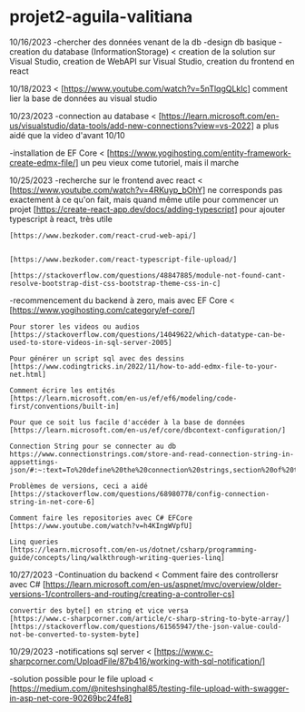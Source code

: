# projet2-aguila-valitiana

10/16/2023
  -chercher des données venant de la db
  -design db basique
  -creation du database (InformationStorage)
  <
    creation de la solution sur Visual Studio,
    creation de WebAPI sur Visual Studio,
    creation du frontend en react
  >
10/18/2023
  <
    [https://www.youtube.com/watch?v=5nTlqgQLkIc]
    comment lier la base de données au visual studio
  >

10/23/2023
  -connection au database
  <
    [https://learn.microsoft.com/en-us/visualstudio/data-tools/add-new-connections?view=vs-2022]
    a plus aidé que la video d'avant 10/10
  >
  -installation de EF Core
  <
    [https://www.yogihosting.com/entity-framework-create-edmx-file/]
    un peu vieux come tutoriel, mais il marche
  >

10/25/2023
  -recherche sur le frontend avec react
  <
    [https://www.youtube.com/watch?v=4RKuyp_bOhY]
      ne corresponds pas exactement à ce qu'on fait, mais quand même utile pour commencer un projet
    [https://create-react-app.dev/docs/adding-typescript]
      pour ajouter typescript à react, très utile


      
    [https://www.bezkoder.com/react-crud-web-api/]

      
    [https://www.bezkoder.com/react-typescript-file-upload/]
      
    [https://stackoverflow.com/questions/48847885/module-not-found-cant-resolve-bootstrap-dist-css-bootstrap-theme-css-in-c]
  >

  -recommencement du backend à zero, mais avec EF Core
  <
    [https://www.yogihosting.com/category/ef-core/]

    Pour storer les videos ou audios
    [https://stackoverflow.com/questions/14049622/which-datatype-can-be-used-to-store-videos-in-sql-server-2005]

    Pour générer un script sql avec des dessins
    [https://www.codingtricks.in/2022/11/how-to-add-edmx-file-to-your-net.html]

    Comment écrire les entités
    [https://learn.microsoft.com/en-us/ef/ef6/modeling/code-first/conventions/built-in]

    Pour que ce soit lus facile d'accéder à la base de données
    [https://learn.microsoft.com/en-us/ef/core/dbcontext-configuration/]

    Connection String pour se connecter au db
    https://www.connectionstrings.com/store-and-read-connection-string-in-appsettings-json/#:~:text=To%20define%20the%20connection%20strings,section%20of%20the%20JSON%20structure.&text=Now%20we%20can%20read%20it,Extensions.

    Problèmes de versions, ceci a aidé
    [https://stackoverflow.com/questions/68980778/config-connection-string-in-net-core-6]

    Comment faire les repositories avec C# EFCore
    [https://www.youtube.com/watch?v=h4KIngWVpfU]

    Linq queries
    [https://learn.microsoft.com/en-us/dotnet/csharp/programming-guide/concepts/linq/walkthrough-writing-queries-linq]
  >

10/27/2023
  -Continuation du backend
  <
    Comment faire des controllersr avec C#
    [https://learn.microsoft.com/en-us/aspnet/mvc/overview/older-versions-1/controllers-and-routing/creating-a-controller-cs]

    convertir des byte[] en string et vice versa
    [https://www.c-sharpcorner.com/article/c-sharp-string-to-byte-array/]
    [https://stackoverflow.com/questions/61565947/the-json-value-could-not-be-converted-to-system-byte]
  >

10/29/2023
  -notifications sql server
  <
    [https://www.c-sharpcorner.com/UploadFile/87b416/working-with-sql-notification/]
  >
  -solution possible pour le file upload
  <
    [https://medium.com/@niteshsinghal85/testing-file-upload-with-swagger-in-asp-net-core-90269bc24fe8]
  >
